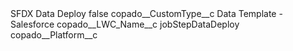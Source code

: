 <?xml version="1.0" encoding="UTF-8"?>
<CustomMetadata xmlns="http://soap.sforce.com/2006/04/metadata" xmlns:xsi="http://www.w3.org/2001/XMLSchema-instance" xmlns:xsd="http://www.w3.org/2001/XMLSchema">
    <label>SFDX Data Deploy</label>
    <protected>false</protected>
    <values>
        <field>copado__CustomType__c</field>
        <value xsi:type="xsd:string">Data Template - Salesforce</value>
    </values>
    <values>
        <field>copado__LWC_Name__c</field>
        <value xsi:type="xsd:string">jobStepDataDeploy</value>
    </values>
    <values>
        <field>copado__Platform__c</field>
        <value xsi:nil="true"/>
    </values>
</CustomMetadata>
